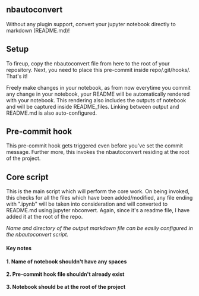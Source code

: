 ## nbautoconvert
  Without any plugin support, convert your jupyter notebook directly to markdown (README.md)!  

## Setup
  To fireup, copy the nbautoconvert file from here to the root of your repository. Next, you need to place this pre-commit inside repo/.git/hooks/. That's it! 

Freely make changes in your notebook, as from now everytime you commit any change in your notebook, your README will be automatically rendered with your notebook. This rendering also includes the outputs of notebook and will be captured inside README_files. Linking between output and README.md is also auto-configured. 

## Pre-commit hook

  This pre-commit hook gets triggered even before you've set the commit message. Further more, this invokes the nbautoconvert residing at the root of the project.  

## Core script

  This is the main script which will perform the core work. On being invoked, this checks for all the files which have been added/modified, any file ending with ".ipynb" will be taken into consideration and will converted to README.md using jupyter nbconvert. Again, since it's a readme file, I have added it at the root of the repo.  

*Name and directory of the output markdown file can be easily configured in the nbautoconvert script.*

<h4>Key notes<h4>
    1. Name of notebook shouldn't have any spaces<br>
	<br>2. Pre-commit hook file shouldn't already exist<br>
	<br>3. Notebook should be at the root of the project<br>


```python

```
